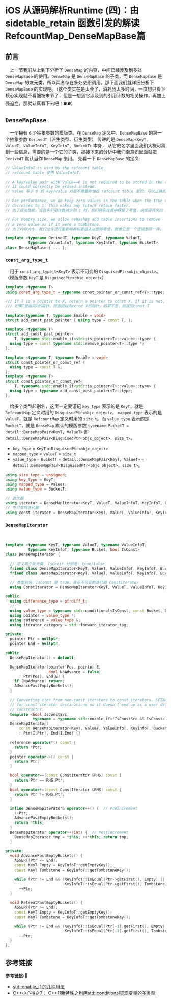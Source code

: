 # iOS 从源码解析Runtime (四)：由 sidetable_retain 函数引发的解读 RefcountMap_DenseMapBase篇
## 前言
&emsp;上一节我们从上到下分析了 `DenseMap` 的内容，中间已经涉及到多处 `DenseMapBase` 的使用。`DenseMap` 是 `DenseMapBase` 的子类，而 `DenseMapBase` 是 `DenseMap` 的友元类，所以两者存在多处交织调用。那下面我们就详细分析下 `DenseMapBase` 的实现吧。（这个类实在是太长了，消耗我太多时间，一度想只看下核心实现就不看细枝末节了，但是一想到它涉及到的引用计数的相关操作，再加上强迫症，那就认真看下去吧！⛽️⛽️）

## `DenseMapBase`
&emsp;一个拥有 `6` 个抽象参数的模版类。在 `DenseMap` 定义中，`DenseMapBase` 的第一个抽象参数 `DerivedT`（派生类型、衍生类型） 传递的是 `DenseMap<KeyT, ValueT, ValueInfoT, KeyInfoT, BucketT>` 本身， 从它的名字里面我们大概可猜到一些信息，需要的是一个它的子类，那接下来的分析中我们潜意识里面就把 `DerivedT`  默认当作 `DenseMap` 来用。
先看一下 `DenseMapBase` 的定义:
```c++
// ValueInfoT is used by the refcount table.
// refcount table 使用 ValueInfoT。

// A key/value pair with value==0 is not required to be stored in the refcount table;
// it could correctly be erased instead.
// value 等于 0 的 key/value 对是不需要存储在 refcount table 里的，可以正确的擦除它。

// For performance, we do keep zero values in the table when the true refcount
// decreases to 1: this makes any future retain faster.
// 为了提高性能，当真实引用计数减少到 1 时，我们确实在表中保留了零值，这使得将来的 retain 操作更快进行。

// For memory size, we allow rehashes and table insertions to remove
// a zero value as if it were a tombstone.
// 为了内存大小，我们允许进行重新哈希和表插入以删除零值，就像它是一个逻辑删除一样。

template <typename DerivedT, typename KeyT, typename ValueT,
          typename ValueInfoT, typename KeyInfoT, typename BucketT>
class DenseMapBase { ... };
```
### `const_arg_type_t`
&emsp;用于 `const_arg_type_t<KeyT>` 表示不可变的 `DisguisedPtr<objc_object>`。（模版参数 `KeyT` 是 `DisguisedPtr<objc_object>`） 
```c++
template <typename T>
using const_arg_type_t = typename const_pointer_or_const_ref<T>::type;

/// If T is a pointer to X, return a pointer to const X. If it is not, return const T.
/// 如果T是指向X的指针，则返回指向const X的指针。如果不是，则返回const T

template<typename T, typename Enable = void>
struct add_const_past_pointer { using type = const T; };

template <typename T>
struct add_const_past_pointer<
    T, typename std::enable_if<std::is_pointer<T>::value>::type> {
  using type = const typename std::remove_pointer<T>::type *;
};

template <typename T, typename Enable = void>
struct const_pointer_or_const_ref {
  using type = const T &;
};
template <typename T>
struct const_pointer_or_const_ref<
    T, typename std::enable_if<std::is_pointer<T>::value>::type> {
  using type = typename add_const_past_pointer<T>::type;
};
```
&emsp;给多个类型起别名，这里一定要谨记 `key_type` 表示的是 `KeyT`，就是 `RefcountMap` 定义时用的 `DisguisedPtr<objc_object>`，  `mapped_type` 表示的是 `ValueT`，就是 `RefcountMap` 定义时用的 `size_t`。而 `value_type` 表示的是 `BucketT`，就是 `DenseMap` 默认的模版参数 `typename BucketT = detail::DenseMapPair<KeyT, ValueT>` 即 `detail::DenseMapPair<DisguisedPtr<objc_object>, size_t>`。

+ `key_type` = `KeyT` = `DisguisedPtr<objc_object>`
+ `mapped_type` = `ValueT` = `size_t`
+ `value_type` = `BucketT` = `detail::DenseMapPair<KeyT, ValueT>` = `detail::DenseMapPair<DisguisedPtr<objc_object>, size_t>`。
```c++
using size_type = unsigned;
using key_type = KeyT;
using mapped_type = ValueT;
using value_type = BucketT;

// 迭代器
using iterator = DenseMapIterator<KeyT, ValueT, ValueInfoT, KeyInfoT, BucketT>;
// 不可变的迭代器
using const_iterator = DenseMapIterator<KeyT, ValueT, ValueInfoT, KeyInfoT, BucketT, true>;
```
### `DenseMapIterator`
&emsp;
```c++
template <typename KeyT, typename ValueT, typename ValueInfoT,
          typename KeyInfoT, typename Bucket, bool IsConst>
class DenseMapIterator {

  // 定义两个友元类  IsConst 分别是: true/false
  friend class DenseMapIterator<KeyT, ValueT, ValueInfoT, KeyInfoT, Bucket, true>;
  friend class DenseMapIterator<KeyT, ValueT, ValueInfoT, KeyInfoT, Bucket, false>;

  // 类型别名，IsConst 是 true，表示不可变的迭代器 ConstIterator
  using ConstIterator = DenseMapIterator<KeyT, ValueT, ValueInfoT, KeyInfoT, Bucket, true>;

public:
  using difference_type = ptrdiff_t;
  // 
  using value_type = typename std::conditional<IsConst, const Bucket, Bucket>::type;
  using pointer = value_type *;
  using reference = value_type &;
  using iterator_category = std::forward_iterator_tag;

private:
  pointer Ptr = nullptr;
  pointer End = nullptr;

public:
  DenseMapIterator() = default;

  DenseMapIterator(pointer Pos, pointer E,
                   bool NoAdvance = false)
      : Ptr(Pos), End(E) {
    if (NoAdvance) return;
    AdvancePastEmptyBuckets();
  }

  // Converting ctor from non-const iterators to const iterators. SFINAE'd out
  // for const iterator destinations so it doesn't end up as a user defined copy
  // constructor.
  template <bool IsConstSrc,
            typename = typename std::enable_if<!IsConstSrc && IsConst>::type>
  DenseMapIterator(
      const DenseMapIterator<KeyT, ValueT, ValueInfoT, KeyInfoT, Bucket, IsConstSrc> &I)
      : Ptr(I.Ptr), End(I.End) {}

  reference operator*() const {
    return *Ptr;
  }
  pointer operator->() const {
    return Ptr;
  }

  bool operator==(const ConstIterator &RHS) const {
    return Ptr == RHS.Ptr;
  }
  bool operator!=(const ConstIterator &RHS) const {
    return Ptr != RHS.Ptr;
  }

  inline DenseMapIterator& operator++() {  // Preincrement
    ++Ptr;
    AdvancePastEmptyBuckets();
    return *this;
  }
  DenseMapIterator operator++(int) {  // Postincrement
    DenseMapIterator tmp = *this; ++*this; return tmp;
  }

private:
  void AdvancePastEmptyBuckets() {
    ASSERT(Ptr <= End);
    const KeyT Empty = KeyInfoT::getEmptyKey();
    const KeyT Tombstone = KeyInfoT::getTombstoneKey();

    while (Ptr != End && (KeyInfoT::isEqual(Ptr->getFirst(), Empty) ||
                          KeyInfoT::isEqual(Ptr->getFirst(), Tombstone)))
      ++Ptr;
  }

  void RetreatPastEmptyBuckets() {
    ASSERT(Ptr >= End);
    const KeyT Empty = KeyInfoT::getEmptyKey();
    const KeyT Tombstone = KeyInfoT::getTombstoneKey();

    while (Ptr != End && (KeyInfoT::isEqual(Ptr[-1].getFirst(), Empty) ||
                          KeyInfoT::isEqual(Ptr[-1].getFirst(), Tombstone)))
      --Ptr;
  }
};
```




## 参考链接
**参考链接:🔗**
+ [std::enable_if 的几种用法](https://yixinglu.gitlab.io/enable_if.html)
+ [C++小心得之7： C++11新特性之利用std::conditional实现变量的多类型](https://blog.csdn.net/asbhunan129/article/details/86609897)
